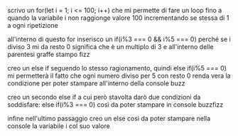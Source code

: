 scrivo un for(let i = 1; i <= 100; i++) che mi permette di fare un loop fino a quando la variabile i non raggionge valore 100 incrementando se stessa di 1 a ogni ripetizione

all'interno di questo for inserisco un if(i%3 === 0 && i%5 === 0) perché se i diviso 3 mi da resto 0 significa che è un multiplo di 3 e all'interno delle parentesi graffe stampo fizz

creo un else if seguendo lo stesso ragionamento, quindi else if(i%5 === 0) mi permetterà il fatto che ogni numero diviso per 5 con resto 0 renda vera la condizione per poter stampare all'interno della console buzz

creo un secondo else if a cui però stavolta darò due condizioni da soddisfare: else if(i%3 === 0) così da poter stampare in console buzzfizz

infine nell'ultimo passaggio creo un else così da poter stampare nella console la variabile i col suo valore